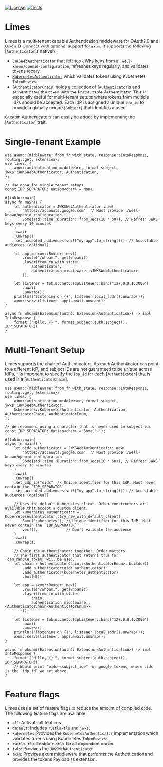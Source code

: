[![License](https://img.shields.io/badge/License-Apache_2.0-blue.svg)](https://opensource.org/licenses/Apache-2.0)
[![Tests](https://github.com/vakamo-labs/limes-rs/actions/workflows/ci.yaml/badge.svg)](https://github.com/vakamo-labs/limes-rs/actions/workflows/unittests.yaml)

# Limes

Limes is a multi-tenant capable Authentication middleware for OAuth2.0 and Open ID Connect with optional support for `axum`.
It supports the following [`Authenticator`]s natively:

* [`JWKSWebAuthenticator`](`jwks::JWKSWebAuthenticator`) that fetches JWKs keys from a `.well-known/openid-configuration`, refreshes keys regularly, and validates tokens locally.
* [`KubernetesAuthenticator`](`kubernetes::KubernetesAuthenticator`) which validates tokens using Kubernetes `TokenReview`.
* [`AuthenticatorChain`] holds a collection of [`Authenticator`]s and authenticates the token with the first suitable Authenticator. This is especially useful for multi-tenant setups where tokens from multiple IdPs should be accepted. Each IdP is assigned a unique `idp_id` to provide a globally unique [`Subject`] that identifies a user.

Custom Authenticators can easily be added by implementing the [`Authenticator`] trait.

# Single-Tenant Example

```no_run
use axum::{middleware::from_fn_with_state, response::IntoResponse, routing::get, Extension};
use limes::{
    axum::authentication_middleware, format_subject, jwks::JWKSWebAuthenticator, Authentication,
};

// Use none for single tenant setups
const IDP_SEPARATOR: Option<char> = None;

#[tokio::main]
async fn main() {
    let authenticator = JWKSWebAuthenticator::new(
        "https://accounts.google.com", // Must provide ./well-known/openid-configuration
        Some(std::time::Duration::from_secs(10 * 60)), // Refresh JWKS keys every 10 minutes
    )
    .await
    .unwrap()
    .set_accepted_audiences(vec!["my-app".to_string()]); // Acceptable audiences (optional)

    let app = axum::Router::new()
        .route("/whoami", get(whoami))
        .layer(from_fn_with_state(
            authenticator,
            authentication_middleware::<JWKSWebAuthenticator>,
        ));

    let listener = tokio::net::TcpListener::bind("127.0.0.1:3000")
        .await
        .unwrap();
    println!("listening on {}", listener.local_addr().unwrap());
    axum::serve(listener, app).await.unwrap();
}

async fn whoami(Extension(auth): Extension<Authentication>) -> impl IntoResponse {
    format!("Hello, {}!", format_subject(auth.subject(), IDP_SEPARATOR))
}
```

# Multi-Tenant Setup
Limes supports the chained Authenticators. As each Authenticator can point to a different IdP, and subject IDs are not  guaranteed to be unique across IdPs, it is important to specify the `idp_id` for each [`Authenticator`] that is used in a [`AuthenticatorChain`].

```no_run
use axum::{middleware::from_fn_with_state, response::IntoResponse, routing::get, Extension};
use limes::{
    axum::authentication_middleware, format_subject, jwks::JWKSWebAuthenticator,
    kubernetes::KubernetesAuthenticator, Authentication, AuthenticatorChain, AuthenticatorEnum,
};

// We recommend using a character that is never used in subject ids
const IDP_SEPARATOR: Option<char> = Some('~');

#[tokio::main]
async fn main() {
    let oidc_authenticator = JWKSWebAuthenticator::new(
        "https://accounts.google.com", // Must provide ./well-known/openid-configuration
        Some(std::time::Duration::from_secs(10 * 60)), // Refresh JWKS keys every 10 minutes
    )
    .await
    .unwrap()
    .set_idp_id("oidc") // Unique identifier for this IdP. Must never contain the `IDP_SEPARATOR`
    .set_accepted_audiences(vec!["my-app".to_string()]); // Acceptable audiences (optional)

    // Uses the default Kubernetes client. Other constructors are available that accept a custom client.
    let kubernetes_authenticator = KubernetesAuthenticator::try_new_with_default_client(
        Some("kubernetes"), // Unique identifier for this IdP. Must never contain the `IDP_SEPARATOR`
        vec![],             // Don't validate the audience
    )
    .await
    .unwrap();

    // Chain the authenticators together. Order matters.
    // The first authenticator that returns true for `can_handle_token` will be used.
    let chain = AuthenticatorChain::<AuthenticatorEnum>::builder()
        .add_authenticator(oidc_authenticator)
        .add_authenticator(kubernetes_authenticator)
        .build();

    let app = axum::Router::new()
        .route("/whoami", get(whoami))
        .layer(from_fn_with_state(
            chain,
            authentication_middleware::<AuthenticatorChain<AuthenticatorEnum>>,
        ));

    let listener = tokio::net::TcpListener::bind("127.0.0.1:3000")
        .await
        .unwrap();
    println!("listening on {}", listener.local_addr().unwrap());
    axum::serve(listener, app).await.unwrap();
}

async fn whoami(Extension(auth): Extension<Authentication>) -> impl IntoResponse {
    format!("Hello, {}!", format_subject(auth.subject(), IDP_SEPARATOR))
    // Would print "oidc~<subject_id>" for google tokens, where oidc is the `idp_id` we set above.
}
```

# Feature flags
Limes uses a set of feature flags to reduce the amount of compiled code.
The following feature flags are available:

* `all`: Activate all features
* `default`: Includes `rustls-tls` and `jwks`.
* `kubernetes`: Provides the `KubernetesAuthenticator` implementation which validates tokens using Kubernetes `TokenReview`.
* `rustls-tls`: Enable `rustls` for all dependant crates.
* `jwks`: Provides the `JWKSWebAuthenticator`
* `axum`: Provides axum middleware that performs the Authentication and provides the tokens Payload as extension.
